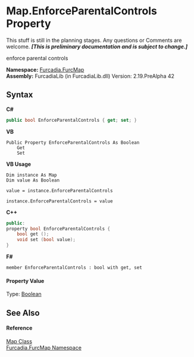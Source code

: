 # Map.EnforceParentalControls Property 
This stuff is still in the planning stages. Any questions or Comments are welcome. _**\[This is preliminary documentation and is subject to change.\]**_

enforce parental controls

**Namespace:**&nbsp;<a href="N_Furcadia_FurcMap">Furcadia.FurcMap</a><br />**Assembly:**&nbsp;FurcadiaLib (in FurcadiaLib.dll) Version: 2.19.PreAlpha 42

## Syntax

**C#**<br />
``` C#
public bool EnforceParentalControls { get; set; }
```

**VB**<br />
``` VB
Public Property EnforceParentalControls As Boolean
	Get
	Set
```

**VB Usage**<br />
``` VB Usage
Dim instance As Map
Dim value As Boolean

value = instance.EnforceParentalControls

instance.EnforceParentalControls = value
```

**C++**<br />
``` C++
public:
property bool EnforceParentalControls {
	bool get ();
	void set (bool value);
}
```

**F#**<br />
``` F#
member EnforceParentalControls : bool with get, set

```


#### Property Value
Type: <a href="http://msdn2.microsoft.com/en-us/library/a28wyd50" target="_blank">Boolean</a>

## See Also


#### Reference
<a href="T_Furcadia_FurcMap_Map">Map Class</a><br /><a href="N_Furcadia_FurcMap">Furcadia.FurcMap Namespace</a><br />